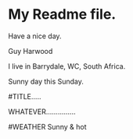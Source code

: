 # My Readme file.

Have a nice day.

Guy Harwood

I live in Barrydale, WC, South Africa.

Sunny day this Sunday.

#TITLE.....

WHATEVER...............

#WEATHER
Sunny & hot
